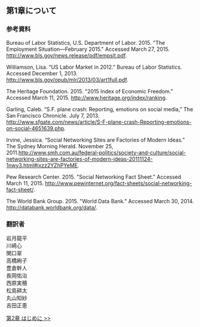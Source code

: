 ## 第1章について

### 参考資料

Bureau of Labor Statistics, U.S. Department of Labor. 2015. "The Employment Situation—February 2015." Accessed March 27, 2015. http://www.bls.gov/news.release/pdf/empsit.pdf.

Williamson, Lisa. “US Labor Market in 2012.” Bureau of Labor Statistics. Accessed December 1, 2013. http://www.bls.gov/opub/mlr/2013/03/art1full.pdf.

The Heritage Foundation. 2015. "2015 Index of Economic Freedom." Accessed March 11, 2015. http://www.heritage.org/index/ranking.

Garling, Caleb. “S.F. plane crash: Reporting, emotions on social media,” The San Francisco Chronicle. July 7, 2013. http://www.sfgate.com/news/article/S-F-plane-crash-Reporting-emotions-on-social-4651639.php.

Irvine, Jessica. “Social Networking Sites are Factories of Modern Ideas.” The Sydney Morning Herald. November 25, 2011.http://www.smh.com.au/federal-politics/society-and-culture/social-networking-sites-are-factories-of-modern-ideas-20111124-1nwy3.html#ixzz2YZhPYeME.

Pew Research Center. 2015. "Social Networking Fact Sheet." Accessed March 11, 2015. http://www.pewinternet.org/fact-sheets/social-networking-fact-sheet/.

The World Bank Group. 2015. "World Data Bank." Accessed March 30, 2014. http://databank.worldbank.org/data/.

### 翻訳者
岩月龍平
<br>川崎心
<br>関口翠
<br>高橋絢子
<br>豊倉幹人
<br>長岡佑治
<br>西原実穂
<br>松島耕太
<br>丸山知紗
<br>吉田正恵

[第2章 はじめに >>](../chapter_2/introduction)